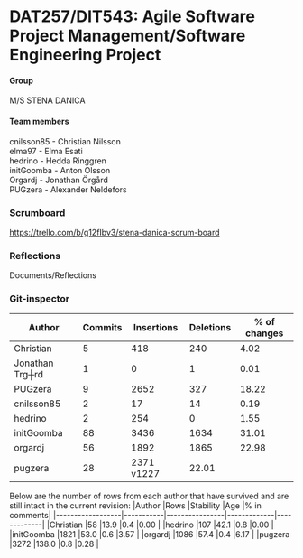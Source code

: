 # DAT257/DIT543: Agile Software Project Management/Software Engineering Project
#### Group
M/S STENA DANICA
#### Team members
cnilsson85 - Christian Nilsson\
elma97 - Elma Esati\
hedrino - Hedda Ringgren\
initGoomba - Anton Olsson\
Orgardj - Jonathan Örgård\
PUGzera - Alexander Neldefors

### Scrumboard
https://trello.com/b/g12fIbv3/stena-danica-scrum-board

### Reflections
Documents/Reflections

### Git-inspector
|Author            |Commits    |Insertions      |Deletions    |% of changes|
|------------------|-----------|----------------|-------------|------------|
|Christian         |5          |418             |240          |4.02        |
|Jonathan Trg┼rd   |1          |0               |1            |0.01        |
|PUGzera           |9          |2652            |327          |18.22       |
|cnilsson85        |2          |17              |14           |0.19        |
|hedrino           |2          |254             |0            |1.55        |
|initGoomba        |88         |3436            |1634         |31.01       |
|orgardj           |56         |1892            |1865         |22.98       |
|pugzera           |28         |2371            v1227         |22.01       |

Below are the number of rows from each author that have survived and are still intact in the current revision:
|Author            |Rows       |Stability       |Age          |% in comments|
|------------------|-----------|----------------|-------------|-------------|
|Christian         |58         |13.9            |0.4          |0.00         |
|hedrino           |107        |42.1            |0.8          |0.00         |
|initGoomba        |1821       |53.0            |0.6          |3.57         |
|orgardj           |1086       |57.4            |0.4          |6.17         |
|pugzera           |3272       |138.0           |0.8          |0.28         |
